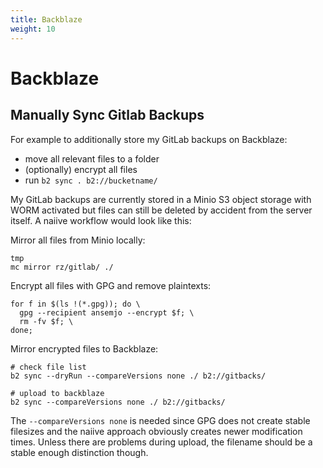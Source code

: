 ```yaml
---
title: Backblaze
weight: 10
---
```


# Backblaze

## Manually Sync Gitlab Backups

For example to additionally store my GitLab backups on Backblaze:

- move all relevant files to a folder
- (optionally) encrypt all files
- run `b2 sync . b2://bucketname/`

My GitLab backups are currently stored in a Minio S3 object storage with WORM activated but files
can still be deleted by accident from the server itself. A naiive workflow would look like this:

Mirror all files from Minio locally:

    tmp
    mc mirror rz/gitlab/ ./

Encrypt all files with GPG and remove plaintexts:

    for f in $(ls !(*.gpg)); do \
      gpg --recipient ansemjo --encrypt $f; \
      rm -fv $f; \
    done;


Mirror encrypted files to Backblaze:

    # check file list
    b2 sync --dryRun --compareVersions none ./ b2://gitbacks/

    # upload to backblaze
    b2 sync --compareVersions none ./ b2://gitbacks/

The `--compareVersions none` is needed since GPG does not create stable filesizes and the naiive
approach obviously creates newer modification times. Unless there are problems during upload, the
filename should be a stable enough distinction though.
